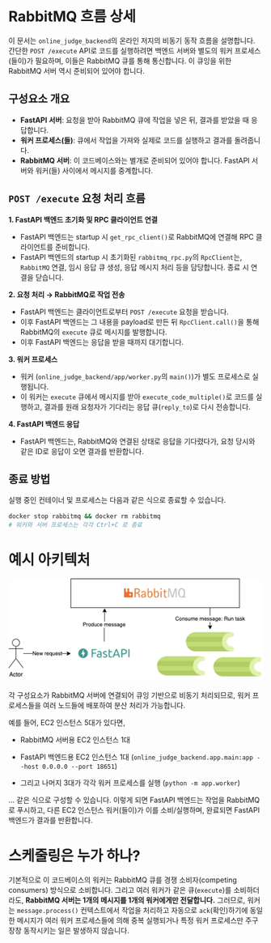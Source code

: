 # RabbitMQ 흐름 상세

이 문서는 `online_judge_backend`의 온라인 저지의 비동기 동작 흐름을 설명합니다. 간단한 `POST /execute` API로 코드를 실행하려면 백엔드 서버와 별도의 워커 프로세스(들이)가 필요하며, 이들은 RabbitMQ 큐를 통해 통신합니다. 이 큐잉을 위한 RabbitMQ 서버 역시 준비되어 있어야 합니다.

## 구성요소 개요
- **FastAPI 서버**: 요청을 받아 RabbitMQ 큐에 작업을 넣은 뒤, 결과를 받았을 때 응답합니다.
- **워커 프로세스(들)**: 큐에서 작업을 가져와 실제로 코드를 실행하고 결과를 돌려줍니다.
- **RabbitMQ 서버**: 이 코드베이스와는 별개로 준비되어 있어야 합니다. FastAPI 서버와 워커(들) 사이에서 메시지를 중계합니다.

## `POST /execute` 요청 처리 흐름
**1. FastAPI 백엔드 초기화 및 RPC 클라이언트 연결**
- FastAPI 백엔드는 startup 시 `get_rpc_client()`로 RabbitMQ에 연결해 RPC 클라이언트를 준비합니다. 
- FastAPI 백엔드의 startup 시 초기화된 `rabbitmq_rpc.py`의 `RpcClient`는, `RabbitMQ` 연결, 임시 응답 큐 생성, 응답 메시지 처리 등을 담당합니다. 종료 시 연결을 닫습니다.

**2. 요청 처리 → RabbitMQ로 작업 전송**
- FastAPI 백엔드는 클라이언트로부터 `POST /execute` 요청을 받습니다.
- 이후 FastAPI 백엔드는 그 내용을 payload로 만든 뒤 `RpcClient.call()`을 통해 RabbitMQ의 `execute` 큐로 메시지를 발행합니다. 
- 이후 FastAPI 백엔드는 응답을 받을 때까지 대기합니다.

**3. 워커 프로세스**
- 워커 (`online_judge_backend/app/worker.py`의 `main()`)가 별도 프로세스로 실행됩니다. 
- 이 워커는 `execute` 큐에서 메시지를 받아 `execute_code_multiple()`로 코드를 실행하고, 결과를 원래 요청자가 기다리는 응답 큐(`reply_to`)로 다시 전송합니다.

**4. FastAPI 백엔드 응답**
- FastAPI 백엔드는, RabbitMQ와 연결된 상태로 응답을 기다렸다가, 요청 당시와 같은 ID로 응답이 오면 결과를 반환합니다.

## 종료 방법
실행 중인 컨테이너 및 프로세스는 다음과 같은 식으로 종료할 수 있습니다.
```bash
docker stop rabbitmq && docker rm rabbitmq
# 워커와 서버 프로세스는 각각 Ctrl+C 로 종료
```

# 예시 아키텍처
![alt text](image.png)

각 구성요소가 RabbitMQ 서버에 연결되어 큐잉 기반으로 비동기 처리되므로, 워커 프로세스들을 여러 노드들에 배포하여 분산 처리가 가능합니다.

예를 들어, EC2 인스턴스 5대가 있다면, 
- RabbitMQ 서버용 EC2 인스턴스 1대

- FastAPI 백엔드용 EC2 인스턴스 1대 (`online_judge_backend.app.main:app --host 0.0.0.0 --port 18651`)

- 그리고 나머지 3대가 각각 워커 프로세스를 실행 (`python -m app.worker`)

... 같은 식으로 구성할 수 있습니다. 이렇게 되면 FastAPI 백엔드는 작업을 RabbitMQ로 푸시하고, 다른 EC2 인스턴스 워커(들이)가 이를 소비/실행하며, 완료되면 FastAPI 백엔드가 결과를 반환합니다.

# 스케줄링은 누가 하나?

기본적으로 이 코드베이스의 워커는 RabbitMQ 큐를 경쟁 소비자(competing consumers) 방식으로 소비합니다. 그리고 여러 워커가 같은 큐(`execute`)를 소비하더라도, **RabbitMQ 서버는 1개의 메시지를 1개의 워커에게만 전달합니다.** 그러므로, 워커는 `message.process()` 컨텍스트에서 작업을 처리하고 자동으로 `ack`(확인)하기에 동일한 메시지가 여러 워커 프로세스들에 의해 중복 실행되거나 특정 워커 프로세스만 주구장창 동작시키는 일은 발생하지 않습니다.